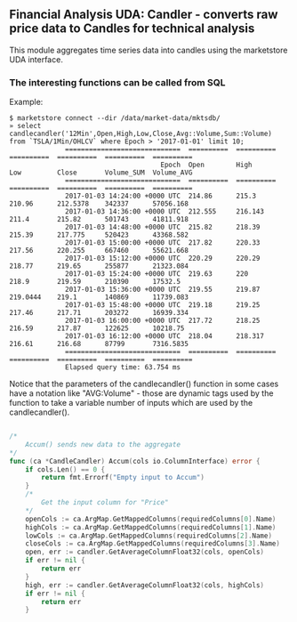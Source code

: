 ## Financial Analysis UDA: Candler - converts raw price data to Candles for technical analysis

This module aggregates time series data into candles using the marketstore UDA interface.

### The interesting functions can be called from SQL

Example:

```
$ marketstore connect --dir /data/market-data/mktsdb/
» select candlecandler('12Min',Open,High,Low,Close,Avg::Volume,Sum::Volume) from `TSLA/1Min/OHLCV` where Epoch > '2017-01-01' limit 10;
              =============================  ==========  ==========  ==========  ==========  ==========  ==========
                                      Epoch  Open        High        Low         Close       Volume_SUM  Volume_AVG
              =============================  ==========  ==========  ==========  ==========  ==========  ==========
              2017-01-03 14:24:00 +0000 UTC  214.86      215.3       210.96      212.5378    342337      57056.168
              2017-01-03 14:36:00 +0000 UTC  212.555     216.143     211.4       215.82      501743      41811.918
              2017-01-03 14:48:00 +0000 UTC  215.82      218.39      215.39      217.775     520423      43368.582
              2017-01-03 15:00:00 +0000 UTC  217.82      220.33      217.56      220.255     667460      55621.668
              2017-01-03 15:12:00 +0000 UTC  220.29      220.29      218.77      219.65      255877      21323.084
              2017-01-03 15:24:00 +0000 UTC  219.63      220         218.9       219.59      210390      17532.5
              2017-01-03 15:36:00 +0000 UTC  219.55      219.87      219.0444    219.1       140869      11739.083
              2017-01-03 15:48:00 +0000 UTC  219.18      219.25      217.46      217.71      203272      16939.334
              2017-01-03 16:00:00 +0000 UTC  217.72      218.25      216.59      217.87      122625      10218.75
              2017-01-03 16:12:00 +0000 UTC  218.04      218.317     216.61      216.68      87799       7316.5835
              =============================  ==========  ==========  ==========  ==========  ==========  ==========
              Elapsed query time: 63.754 ms

```

Notice that the parameters of the candlecandler() function in some cases have a
notation like "AVG:Volume" - those are dynamic tags used by the function to take
a variable number of inputs which are used by the candlecandler().


```go

/*
	Accum() sends new data to the aggregate
*/
func (ca *CandleCandler) Accum(cols io.ColumnInterface) error {
	if cols.Len() == 0 {
		return fmt.Errorf("Empty input to Accum")
	}
	/*
		Get the input column for "Price"
	*/
	openCols := ca.ArgMap.GetMappedColumns(requiredColumns[0].Name)
	highCols := ca.ArgMap.GetMappedColumns(requiredColumns[1].Name)
	lowCols := ca.ArgMap.GetMappedColumns(requiredColumns[2].Name)
	closeCols := ca.ArgMap.GetMappedColumns(requiredColumns[3].Name)
	open, err := candler.GetAverageColumnFloat32(cols, openCols)
	if err != nil {
		return err
	}
	high, err := candler.GetAverageColumnFloat32(cols, highCols)
	if err != nil {
		return err
	}
```
